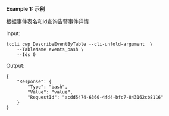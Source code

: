 **Example 1: 示例**

根据事件表名和id查询告警事件详情

Input: 

```
tccli cwp DescribeEventByTable --cli-unfold-argument  \
    --TableName events_bash \
    --Ids 0
```

Output: 
```
{
    "Response": {
        "Type": "bash",
        "Value": "value",
        "RequestId": "acdd5474-6360-4fd4-bfc7-843162cb8116"
    }
}
```


